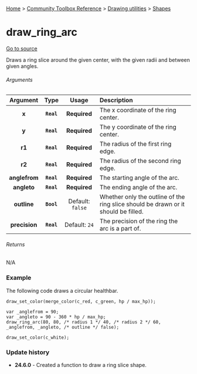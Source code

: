 [Home](/README.md) > [Community Toolbox Reference](/Docs/Reference/Reference.md) > [Drawing utilities](/Docs/Reference/Groups/DrawUtils.md) > [Shapes](/Docs/Reference/Groups/DrawUtils_Shapes.md)

# draw_ring_arc

[Go to source](/Community%20Toolbox/scripts/utils_CommunityToolboxDraw/utils_CommunityToolboxDraw.gml#L218)

Draws a ring slice around the given center, with the given radii and between given angles.

###### Arguments

| Argument | Type | Usage | Description |
|:---:|:---:|:---:|:---|
| **x** | **`Real`** | **Required** | The x coordinate of the ring center. |
| **y** | **`Real`** | **Required** | The y coordinate of the ring center. |
| **r1** | **`Real`** | **Required** | The radius of the first ring edge. |
| **r2** | **`Real`** | **Required** | The radius of the second ring edge. |
| **anglefrom** | **`Real`** | **Required** | The starting angle of the arc. |
| **angleto** | **`Real`** | **Required** | The ending angle of the arc. |
| **outline** | **`Bool`** | Default: `false` | Whether only the outline of the ring slice should be drawn or it should be filled. |
| **precision** | **`Real`** | Default: `24` | The precision of the ring the arc is a part of. |

###### Returns
N/A

### Example

The following code draws a circular healthbar.

```gml
draw_set_color(merge_color(c_red, c_green, hp / max_hp));

var _anglefrom = 90;
var _angleto = 90 - 360 * hp / max_hp;
draw_ring_arc(80, 80, /* radius 1 */ 40, /* radius 2 */ 60, _anglefrom, _angleto, /* outline */ false);

draw_set_color(c_white);
```

### Update history

- **24.6.0** - Created a function to draw a ring slice shape.
